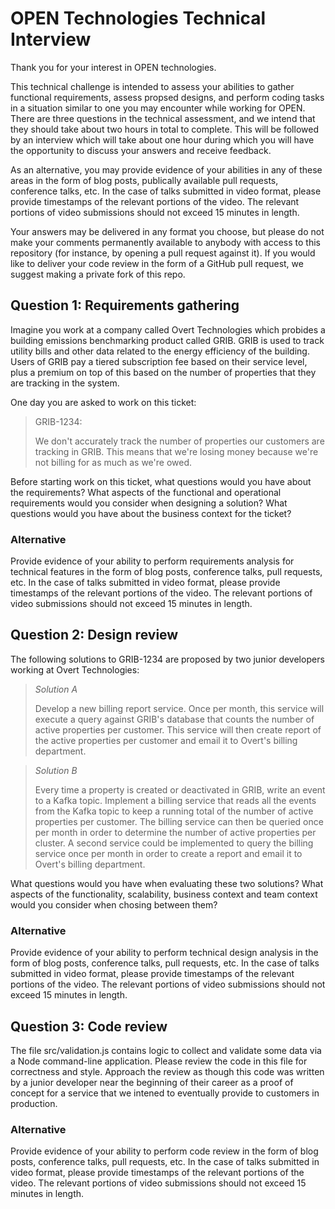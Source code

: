 # OPEN Technologies Technical Interview

Thank you for your interest in OPEN technologies.

This technical challenge is intended to assess your abilities to gather functional requirements, assess propsed designs, and perform coding tasks in a situation similar to one you may encounter while working for OPEN.
There are three questions in the technical assessment, and we intend that they should take about two hours in total to complete.
This will be followed by an interview which will take about one hour during which you will have the opportunity to discuss your answers and receive feedback.

As an alternative, you may provide evidence of your abilities in any of these areas in the form of blog posts, publically available pull requests, conference talks, etc.
In the case of talks submitted in video format, please provide timestamps of the relevant portions of the video.
The relevant portions of video submissions should not exceed 15 minutes in length.

Your answers may be delivered in any format you choose, but please do not make your comments permanently available to anybody with access to this repository (for instance, by opening a pull request against it).
If you would like to deliver your code review in the form of a GitHub pull request, we suggest making a private fork of this repo.

## Question 1: Requirements gathering

Imagine you work at a company called Overt Technologies which probides a building emissions benchmarking product called GRIB.
GRIB is used to track utility bills and other data related to the energy efficiency of the building.
Users of GRIB pay a tiered subscription fee based on their service level, plus a premium on top of this based on the number of properties that they are tracking in the system.

One day you are asked to work on this ticket:

> GRIB-1234:
>
> We don't accurately track the number of properties our customers are tracking in GRIB.
> This means that we're losing money because we're not billing for as much as we're owed.

Before starting work on this ticket, what questions would you have about the requirements?
What aspects of the functional and operational requirements would you consider when designing a solution?
What questions would you have about the business context for the ticket?

### Alternative

Provide evidence of your ability to perform requirements analysis for technical features in the form of blog posts, conference talks, pull requests, etc.
In the case of talks submitted in video format, please provide timestamps of the relevant portions of the video.
The relevant portions of video submissions should not exceed 15 minutes in length.

## Question 2: Design review

The following solutions to GRIB-1234 are proposed by two junior developers working at Overt Technologies:

> *Solution A*
>
> Develop a new billing report service.
> Once per month, this service will execute a query against GRIB's database that counts the number of active properties per customer.
> This service will then create report of the active properties per customer and email it to Overt's billing department.

> *Solution B*
>
> Every time a property is created or deactivated in GRIB, write an event to a Kafka topic.
> Implement a billing service that reads all the events from the Kafka topic to keep a running total of the number of active properties per customer.
> The billing service can then be queried once per month in order to determine the number of active properties per cluster.
> A second service could be implemented to query the billing service once per month in order to create a report and email it to Overt's billing department.

What questions would you have when evaluating these two solutions?
What aspects of the functionality, scalability, business context and team context would you consider when chosing between them?

### Alternative

Provide evidence of your ability to perform technical design analysis in the form of blog posts, conference talks, pull requests, etc.
In the case of talks submitted in video format, please provide timestamps of the relevant portions of the video.
The relevant portions of video submissions should not exceed 15 minutes in length.

## Question 3: Code review

The file src/validation.js contains logic to collect and validate some data via a Node command-line application.
Please review the code in this file for correctness and style.
Approach the review as though this code was written by a junior developer near the beginning of their career as a proof of concept for a service that we intened to eventually provide to customers in production.

### Alternative

Provide evidence of your ability to perform code review in the form of blog posts, conference talks, pull requests, etc.
In the case of talks submitted in video format, please provide timestamps of the relevant portions of the video.
The relevant portions of video submissions should not exceed 15 minutes in length.
